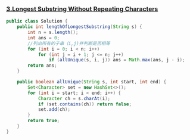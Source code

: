 ### [3.Longest Substring Without Repeating Characters](https://leetcode.com/problems/longest-substring-without-repeating-characters/)

```java
public class Solution {
    public int lengthOfLongestSubstring(String s) {
        int n = s.length();
        int ans = 0;
        //列出所有的子串（i,j)并判断是否相等
        for (int i = 0; i < n; i++)
            for (int j = i + 1; j <= n; j++)
                if (allUnique(s, i, j)) ans = Math.max(ans, j - i);
        return ans;
    }

    public boolean allUnique(String s, int start, int end) {
        Set<Character> set = new HashSet<>();
        for (int i = start; i < end; i++) {
            Character ch = s.charAt(i);
            if (set.contains(ch)) return false;
            set.add(ch);
        }
        return true;
    }
}
```
